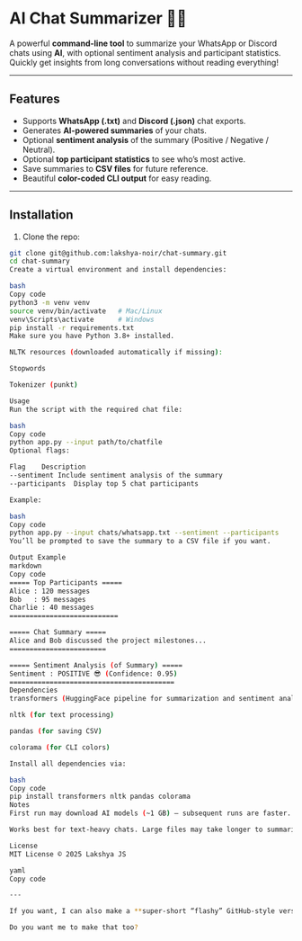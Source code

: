# AI Chat Summarizer 📝🤖

A powerful **command-line tool** to summarize your WhatsApp or Discord chats using **AI**, with optional sentiment analysis and participant statistics. Quickly get insights from long conversations without reading everything!  

---

## Features

- Supports **WhatsApp (.txt)** and **Discord (.json)** chat exports.  
- Generates **AI-powered summaries** of your chats.  
- Optional **sentiment analysis** of the summary (Positive / Negative / Neutral).  
- Optional **top participant statistics** to see who’s most active.  
- Save summaries to **CSV files** for future reference.  
- Beautiful **color-coded CLI output** for easy reading.  

---

## Installation

1. Clone the repo:

```bash
git clone git@github.com:lakshya-noir/chat-summary.git
cd chat-summary
Create a virtual environment and install dependencies:

bash
Copy code
python3 -m venv venv
source venv/bin/activate   # Mac/Linux
venv\Scripts\activate      # Windows
pip install -r requirements.txt
Make sure you have Python 3.8+ installed.

NLTK resources (downloaded automatically if missing):

Stopwords

Tokenizer (punkt)

Usage
Run the script with the required chat file:

bash
Copy code
python app.py --input path/to/chatfile
Optional flags:

Flag	Description
--sentiment	Include sentiment analysis of the summary
--participants	Display top 5 chat participants

Example:

bash
Copy code
python app.py --input chats/whatsapp.txt --sentiment --participants
You’ll be prompted to save the summary to a CSV file if you want.

Output Example
markdown
Copy code
===== Top Participants =====
Alice : 120 messages
Bob   : 95 messages
Charlie : 40 messages
===========================

===== Chat Summary =====
Alice and Bob discussed the project milestones...
========================

===== Sentiment Analysis (of Summary) =====
Sentiment : POSITIVE 😎 (Confidence: 0.95)
=========================================
Dependencies
transformers (HuggingFace pipeline for summarization and sentiment analysis)

nltk (for text processing)

pandas (for saving CSV)

colorama (for CLI colors)

Install all dependencies via:

bash
Copy code
pip install transformers nltk pandas colorama
Notes
First run may download AI models (~1 GB) – subsequent runs are faster.

Works best for text-heavy chats. Large files may take longer to summarize.

License
MIT License © 2025 Lakshya JS

yaml
Copy code

---

If you want, I can also make a **super-short “flashy” GitHub-style version** that grabs attention immediately when someone visits your repo.  

Do you want me to make that too?
